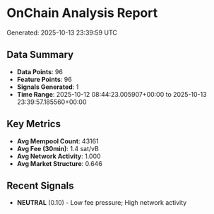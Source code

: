 # OnChain Analysis Report
Generated: 2025-10-13 23:39:59 UTC

## Data Summary
- **Data Points**: 96
- **Feature Points**: 96
- **Signals Generated**: 1
- **Time Range**: 2025-10-12 08:44:23.005907+00:00 to 2025-10-13 23:39:57.185560+00:00

## Key Metrics
- **Avg Mempool Count**: 43161
- **Avg Fee (30min)**: 1.4 sat/vB
- **Avg Network Activity**: 1.000
- **Avg Market Structure**: 0.646

## Recent Signals
- **NEUTRAL** (0.10) - Low fee pressure; High network activity
